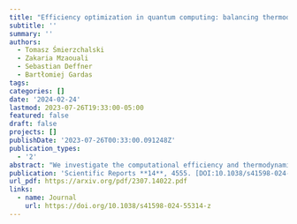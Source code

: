 ```yaml
---
title: "Efficiency optimization in quantum computing: balancing thermodynamics and computational performance"
subtitle: ''
summary: ''
authors:
  - Tomasz Śmierzchalski
  - Zakaria Mzaouali
  - Sebastian Deffner
  - Bartłomiej Gardas
tags:
categories: []
date: '2024-02-24'
lastmod: 2023-07-26T19:33:00-05:00
featured: false
draft: false
projects: []
publishDate: '2023-07-26T00:33:00.091248Z'
publication_types:
  - '2'
abstract: "We investigate the computational efficiency and thermodynamic cost of the D-Wave quantum annealer under reverse-annealing with and without pausing. Our experimental results demonstrate that the combination of reverse-annealing and pausing leads to improved computational efficiency while minimizing the thermodynamic cost compared to reverse-annealing alone. Moreover, we find that the magnetic field has a positive impact on the performance of the quantum annealer during reverse-annealing but becomes detrimental when pausing is involved. Our results provide strategies for optimizing the performance and energy consumption of quantum annealing systems employing reverse-annealing protocols."
publication: 'Scientific Reports **14**, 4555. [DOI:10.1038/s41598-024-55314-z](https://doi.org/10.1038/s41598-024-55314-z)'
url_pdf: https://arxiv.org/pdf/2307.14022.pdf
links:
  - name: Journal
    url: https://doi.org/10.1038/s41598-024-55314-z
---
```

